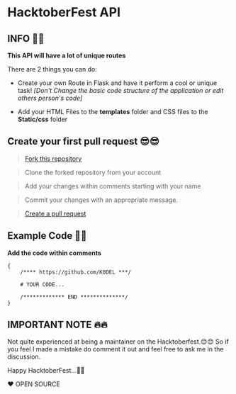 # HacktoberFest API

## INFO 📜📜

**This API will have a lot of unique routes**

There are 2 things you can do:

- Create your own Route in Flask and have it perform a cool or unique task! _[Don't Change the basic code structure of the application or edit others person's code]_

- Add your HTML Files to the **templates** folder and CSS files to the **Static/css** folder

## Create your first pull request 😎😎

> [Fork this repository](https://help.github.com/articles/fork-a-repo/)

> Clone the forked repository from your account

> Add your changes within comments starting with your name

> Commit your changes with an appropriate message.

> [Create a pull request](https://help.github.com/articles/creating-a-pull-request-from-a-fork/)

## Example Code 🎃🎃

**Add the code within comments**

```
{
    /**** https://github.com/K0DEL ***/

    # YOUR CODE...

    /************* END **************/
}
```

## IMPORTANT NOTE 🔥🔥

Not quite experienced at being a maintainer on the Hacktoberfest.😊😊 So if you feel I made a mistake do comment it out and feel free to ask me in the discussion.

Happy HacktoberFest...🎃🎃

❤ OPEN SOURCE

